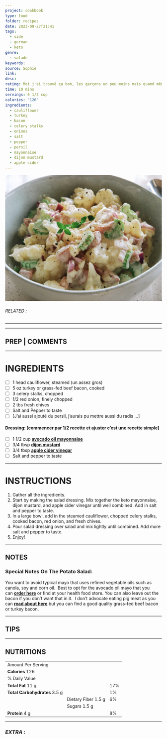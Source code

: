 ```yaml
---
project: cookbook
type: food
folder: recipes
date: 2023-09-27T21:41
tags:
  - side
  - german
  - keto
genre:
  - salade
keywords: 
source: Sophie
link: 
desc: 
rating: Moi j'ai trouvé ça bon, les garçons un peu moins mais quand même bon
time: 10 mins
servings: 6 1/2 cup
calories: "126"
ingredients:
  - cauliflower
  - turkey
  - bacon
  - celery stalks
  - onions
  - salt
  - pepper
  - persil
  - mayonnaise
  - dijon mustard
  - apple cider
---
```


![IMAGE](image_480.png)

###### *RELATED* : 
---


---
## PREP | COMMENTS



---
# INGREDIENTS

- [ ] 1 head cauliflower, steamed (un assez gros)
- [ ] 5 oz turkey or grass-fed beef bacon, cooked 
- [ ] 3 celery stalks, chopped
- [ ] 1/2 red onion, finely chopped
- [ ] 2 tbs fresh chives
- [ ] Salt and Pepper to taste
- [ ] [J’ai aussi ajouté du persil, j’aurais pu mettre aussi du radis ...]
#### Dressing: [commencer par 1/2 recette et ajuster c’est une recette simple]

- [ ] 1 1/2 cup **[avocado oil mayonnaise](https://amzn.to/2XWL1ZH)** 
- [ ] 3/4 tbsp **[dijon mustard](https://amzn.to/2SmPfII)**
- [ ] 3/4 tbsp **[apple cider vinegar](https://amzn.to/32BceVq)**
- [ ] Salt and pepper to taste

---
# INSTRUCTIONS

1. Gather all the ingredients.
2. Start by making the salad dressing. Mix together the keto mayonnaise, dijon mustard, and apple cider vinegar until well combined. Add in salt and pepper to taste.
3. In a large bowl, add in the steamed cauliflower, chopped celery stalks, cooked bacon, red onion, and fresh chives.
4. Pour salad dressing over salad and mix lightly until combined. Add more salt and pepper to taste.
5. Enjoy!

---
## NOTES

### Special Notes On The Potato Salad:

You want to avoid typical mayo that uses refined vegetable oils such as canola, soy and corn oil.  Best to opt for the avocado oil mayo that you can **[order here](https://amzn.to/2XPSa2L)** or find at your health food store. You can also leave out the bacon if you don’t want that in it.  I don’t advocate eating pig meat as you can **[read about here](https://drjockers.com/dont-eat-pig-meat/)** but you can find a good quality grass-fed beef bacon or turkey bacon.

---
## TIPS



---
## NUTRITIONS

|   |   |   |
|---|---|---|
|Amount Per Serving|   |   |
|**Calories** 126|   |   |
|% Daily Value|   |   |
|**Total Fat** 11 g|   |17%|
|**Total Carbohydrates** 3.5 g|   |1%|
||Dietary Fiber 1.5 g|6%|
||Sugars 1.5 g||
|**Protein** 4 g|   |8%|

---
### *EXTRA* :




